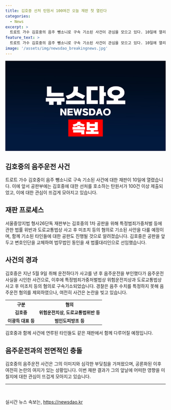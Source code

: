 ```yaml
---
title: 김호중 선처 탄원서 100여건 오늘 재판 첫 열린다
categories:
  - News
excerpt: >
  트로트 가수 김호중의 음주 뺑소니로 구속 기소된 사건이 관심을 모으고 있다. 10일에 열리는 첫 재판을 앞두고 김호중의 선처를 호소하는 탄원서가 100건 이상 제출되었다. 김호중은 변호인을 교체하고, 이번 공판에는 범인도피교사 등의 혐의로 함께 재판에 넘겨진 다른 인물들도 함께 열리게 된다. 이 사건은 지난 5월 운전 중 음주사고를 낸 후 음주운전을 인정한 후에 구속기소된 것으로 전해졌다.
feature_text: >
  트로트 가수 김호중의 음주 뺑소니로 구속 기소된 사건이 관심을 모으고 있다. 10일에 열리는 첫 재판을 앞두고 김호중의 선처를 호소하는 탄원서가 100건 이상 제출되었다. 김호중은 변호인을 교체하고, 이번 공판에는 범인도피교사 등의 혐의로 함께 재판에 넘겨진 다른 인물들도 함께 열리게 된다. 이 사건은 지난 5월 운전 중 음주사고를 낸 후 음주운전을 인정한 후에 구속기소된 것으로 전해졌다.
image: '/assets/img/newsdao_breakingnews.jpg'
---
```


<p><img src="/assets/img/newsdao_breakingnews.jpg" alt="firstkoreanews 속보" /></p>

<h2 data-ke-size="size26">김호중의 음주운전 사건</h2>

<p data-ke-size="size16">트로트 가수 김호중이 음주 뺑소니로 구속 기소된 사건에 대한 재판이 10일에 열렸습니다. 이에 앞서 공판부에는 김호중에 대한 선처를 호소하는 탄원서가 100건 이상 제출되었고, 이에 대한 관심이 뜨겁게 모아지고 있습니다.</p>

<h2 data-ke-size="size24">재판 프로세스</h2>

<p data-ke-size="size16">서울중앙지법 형사26단독 재판부는 김호중의 1차 공판을 위해 특정범죄가중처벌 등에 관한 법률 위반과 도로교통법상 사고 후 미조치 등의 혐의로 기소된 사안을 다룰 예정이며, 함께 기소된 타인들에 대한 공판도 진행될 것으로 알려졌습니다. 김호중은 공판을 앞두고 변호인단을 교체하여 법무법인 동인을 새 법률대리인으로 선임했습니다.</p>

<h2 data-ke-size="size24">사건의 경과</h2>

<p data-ke-size="size16">김호중은 지난 5월 9일 취해 운전하다가 사고를 낸 후 음주운전을 부인했다가 음주운전 사실을 시인한 사건으로, 이후에 특정범죄가중처벌법상 위험운전치상과 도로교통법상 사고 후 미조치 등의 혐의로 구속기소되었습니다. 경찰은 음주 수치를 특정하지 못해 음주운전 혐의를 제외하였으나, 여전히 사건은 논란을 빚고 있습니다.</p>

<table>
  <tr>
    <th>구분</th>
    <th>혐의</th>
  </tr>
  <tr>
    <td style="text-align: center; height: 17px;"><b>김호중</b></td>
    <td style="text-align: center; height: 17px;"><b>위험운전치상, 도로교통법위반 등</b></td>
  </tr>
  <tr>
    <td style="text-align: center; height: 17px;"><b>이광득 대표 등</b></td>
    <td style="text-align: center; height: 17px;"><b>범인도피방조 등</b></td>
  </tr>
</table>

<p data-ke-size="size16">김호중과 함께 사건에 연루된 타인들도 같은 재판에서 함께 다루어질 예정입니다.</p>

<h2 data-ke-size="size24">음주운전과의 전면적인 충돌</h2>

<p data-ke-size="size16">김호중의 음주운전 사건은 그의 이미지와 심각한 부딪침을 가져왔으며, 공론화된 이후 여전히 논란의 여지가 있는 상황입니다. 이번 재판 결과가 그의 앞날에 어떠한 영향을 미칠지에 대한 관심이 뜨겁게 모아지고 있습니다.</p>

<hr>

<p data-ke-size="size16">&nbsp;</p>
실시간 뉴스 속보는, <a href="https://newsdao.kr" rel="dofollow">https://newsdao.kr</a>


